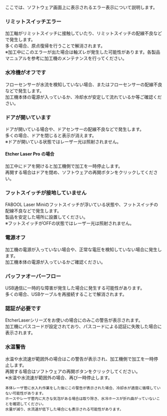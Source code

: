 ここでは、ソフトウェア画面上に表示されるエラー表示について説明します。

### リミットスイッチエラー
加工軸がリミットスイッチに接触していたり、リミットスイッチの配線不良などで発生します。<br/>
多くの場合、原点復帰を行うことで解消されます。<br/>
※加工中にこのエラーが出た場合は軸ズレが発生した可能性があります。各製品マニュアルを参考に加工機のメンテナンスを行ってください。

### 水冷機がオフです
フローセンサーが水流を検知していない場合、またはフローセンサーの配線不良などで発生します。<br/>
加工機本体の電源が入っているか、冷却水が安定して流れているか等ご確認ください。

### ドアが開いています
ドアが開いている場合や、ドアセンサーの配線不良などで発生します。<br/>
多くの場合、ドアを閉じると表示が消えます。<br/>
※ドアが開いている状態ではレーザー光は照射されません。

#### Etcher Laser Pro の場合
加工中にドアを開けると加工機側で加工を一時停止します。<br/>
再開する場合はドアを閉め、ソフトウェアの再開ボタンをクリックしてください。

### フットスイッチが接地していません
FABOOL Laser Miniのフットスイッチが浮いている状態や、フットスイッチの配線不良などで発生します。<br/>
製品を安定した場所に設置してください。<br/>
※フットスイッチがOFFの状態ではレーザー光は照射されません。

### 電源オフ
加工機の電源が入っていない場合や、正常な電圧を検知していない場合に発生します。<br/>
加工機本体の電源が入っているかご確認ください。

### バッファオーバーフロー
USB通信に一時的な障害が発生した場合に発生する可能性があります。<br/>
多くの場合、USBケーブルを再接続することで解消されます。

### 認証が必要です
EtcherLaserシリーズをお使いの場合にのみこの警告が表示されます。<br/>
加工機にパスコードが設定されており、パスコードによる認証に失敗した場合に表示されます。

### 水温警告
水温や水流速が範囲外の場合はこの警告が表示され、加工機側で加工を一時停止します。</br>
再開する場合はソフトウェアの再開ボタンをクリックしてください。<br/>
※水温や水流速が範囲外の場合、再び一時停止します。

```
本体レーザ菅に水入れ作業をした後にこの警告が表示された場合、冷却水が適度に循環していない可能性があります。
ホースやレーザ菅内に大きな気泡がある場合は取り除き、水冷ホースが折れ曲がっていないことを確認してください。
水量が減り、水流速が低下した場合にも表示される可能性があります。
```

